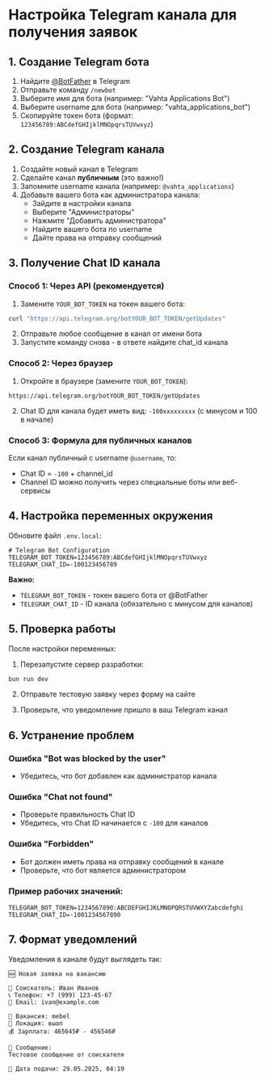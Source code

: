 # Настройка Telegram канала для получения заявок

## 1. Создание Telegram бота

1. Найдите [@BotFather](https://t.me/BotFather) в Telegram
2. Отправьте команду `/newbot`
3. Выберите имя для бота (например: "Vahta Applications Bot")
4. Выберите username для бота (например: "vahta_applications_bot")
5. Скопируйте токен бота (формат: `123456789:ABCdefGHIjklMNOpqrsTUVwxyz`)

## 2. Создание Telegram канала

1. Создайте новый канал в Telegram
2. Сделайте канал **публичным** (это важно!)
3. Запомните username канала (например: `@vahta_applications`)
4. Добавьте вашего бота как администратора канала:
   - Зайдите в настройки канала
   - Выберите "Администраторы" 
   - Нажмите "Добавить администратора"
   - Найдите вашего бота по username
   - Дайте права на отправку сообщений

## 3. Получение Chat ID канала

### Способ 1: Через API (рекомендуется)

1. Замените `YOUR_BOT_TOKEN` на токен вашего бота:
```bash
curl "https://api.telegram.org/botYOUR_BOT_TOKEN/getUpdates"
```

2. Отправьте любое сообщение в канал от имени бота
3. Запустите команду снова - в ответе найдите chat_id канала

### Способ 2: Через браузер

1. Откройте в браузере (замените `YOUR_BOT_TOKEN`):
```
https://api.telegram.org/botYOUR_BOT_TOKEN/getUpdates
```

2. Chat ID для канала будет иметь вид: `-100xxxxxxxxx` (с минусом и 100 в начале)

### Способ 3: Формула для публичных каналов

Если канал публичный с username `@username`, то:
- Chat ID = `-100` + channel_id
- Channel ID можно получить через специальные боты или веб-сервисы

## 4. Настройка переменных окружения

Обновите файл `.env.local`:

```env
# Telegram Bot Configuration
TELEGRAM_BOT_TOKEN=123456789:ABCdefGHIjklMNOpqrsTUVwxyz
TELEGRAM_CHAT_ID=-100123456789
```

**Важно:**
- `TELEGRAM_BOT_TOKEN` - токен вашего бота от @BotFather
- `TELEGRAM_CHAT_ID` - ID канала (обязательно с минусом для каналов)

## 5. Проверка работы

После настройки переменных:

1. Перезапустите сервер разработки:
```bash
bun run dev
```

2. Отправьте тестовую заявку через форму на сайте

3. Проверьте, что уведомление пришло в ваш Telegram канал

## 6. Устранение проблем

### Ошибка "Bot was blocked by the user"
- Убедитесь, что бот добавлен как администратор канала

### Ошибка "Chat not found" 
- Проверьте правильность Chat ID
- Убедитесь, что Chat ID начинается с `-100` для каналов

### Ошибка "Forbidden"
- Бот должен иметь права на отправку сообщений в канале
- Проверьте, что бот является администратором

### Пример рабочих значений:
```env
TELEGRAM_BOT_TOKEN=1234567890:ABCDEFGHIJKLMNOPQRSTUVWXYZabcdefghi
TELEGRAM_CHAT_ID=-1001234567890
```

## 7. Формат уведомлений

Уведомления в канале будут выглядеть так:
```
🆕 Новая заявка на вакансию

👤 Соискатель: Иван Иванов
📞 Телефон: +7 (999) 123-45-67
📧 Email: ivan@example.com

💼 Вакансия: mebel
📍 Локация: выап
💰 Зарплата: 465645₽ - 456546₽

💬 Сообщение:
Тестовое сообщение от соискателя

📅 Дата подачи: 29.05.2025, 04:19
```